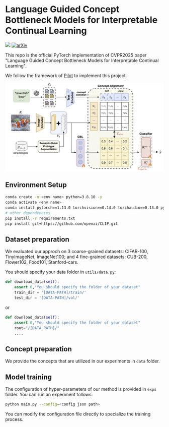 # Language Guided Concept Bottleneck Models for Interpretable Continual Learning
<a href="https://arxiv.org/abs/2503.23283"><img src="https://img.shields.io/badge/arXiv-2503.23283-red"></a>
<a href="https://arxiv.org/abs/2503.23283">
    <img src="https://img.shields.io/badge/CVPR2025-blue" alt="arXiv">
</a>

This repo is the official PyTorch implementation of CVPR2025 paper "Language Guided Concept Bottleneck Models for Interpretable Continual Learning".

We follow the framework of [Pilot](https://github.com/sun-hailong/LAMDA-PILOT) to implement this project.

![framework](./framework.jpg)

## Environment Setup

```bash
conda create -n <env name> python=3.8.10 -y
conda activate <env name>
conda install pytorch==1.13.0 torchvision==0.14.0 torchaudio==0.13.0 pytorch-cuda=11.7 -c pytorch -c nvidia --no-deps
# other dependencies
pip install -r requirements.txt
pip install git+https://github.com/openai/CLIP.git
```

## Dataset preparation
We evaluated our approch on 3 coarse-grained datasets: CIFAR-100, TinyImageNet, ImageNet100; and 4 fine-grained datasets: CUB-200, Flower102, Food101, Stanford-cars.

You should specify your data folder in `utils/data.py`:
```python
def download_data(self):
    assert 0,"You should specify the folder of your dataset"
    train_dir = '[DATA-PATH]/train/'
    test_dir = '[DATA-PATH]/val/'
```
or
```python
def download_data(self):
    assert 0,"You should specify the folder of your dataset"
    root="/[DATA_PATH]/"
    ....
```

## Concept preparation
We provide the concepts that are utilized in our experiments in `data` folder. 

## Model training 
The configuration of hyper-parameters of our method is provided in `exps` folder. You can run an experiment follows:
```bash
python main.py --config=<config json path>
```
You can modify the configuration file directly to specialize the training process.
